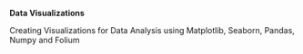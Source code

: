 **Data Visualizations**

Creating Visualizations for Data Analysis using Matplotlib, Seaborn, Pandas, Numpy and Folium
